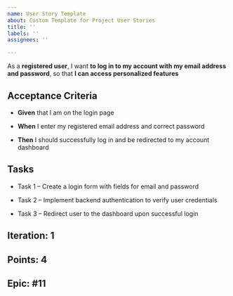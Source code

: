 ```yaml
---
name: User Story Template
about: Custom Template for Project User Stories
title: ''
labels: ''
assignees: ''

---
```


As a **registered user**, I want **to log in to my account with my email address and password**, so that **I can access personalized features**

## Acceptance Criteria

- **Given** that I am on the login page

- **When** I enter my registered email address and correct password

- **Then** I should successfully log in and be redirected to my account dashboard

## Tasks

 - Task 1 – Create a login form with fields for email and password

 - Task 2 – Implement backend authentication to verify user credentials

 - Task 3 – Redirect user to the dashboard upon successful login

## Iteration: 1

## Points: 4

## Epic: #11
